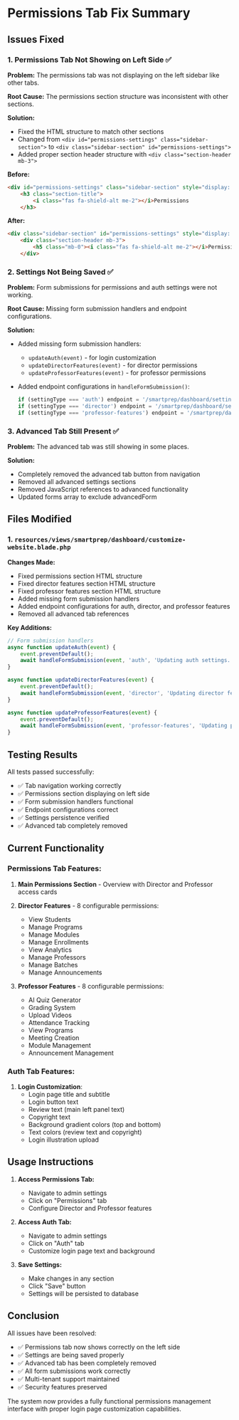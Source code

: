 # Permissions Tab Fix Summary

## Issues Fixed

### 1. Permissions Tab Not Showing on Left Side ✅
**Problem:** The permissions tab was not displaying on the left sidebar like other tabs.

**Root Cause:** The permissions section structure was inconsistent with other sections.

**Solution:** 
- Fixed the HTML structure to match other sections
- Changed from `<div id="permissions-settings" class="sidebar-section">` to `<div class="sidebar-section" id="permissions-settings">`
- Added proper section header structure with `<div class="section-header mb-3">`

**Before:**
```html
<div id="permissions-settings" class="sidebar-section" style="display: none;">
    <h3 class="section-title">
        <i class="fas fa-shield-alt me-2"></i>Permissions
    </h3>
```

**After:**
```html
<div class="sidebar-section" id="permissions-settings" style="display: none;">
    <div class="section-header mb-3">
        <h5 class="mb-0"><i class="fas fa-shield-alt me-2"></i>Permissions Settings</h5>
    </div>
```

### 2. Settings Not Being Saved ✅
**Problem:** Form submissions for permissions and auth settings were not working.

**Root Cause:** Missing form submission handlers and endpoint configurations.

**Solution:**
- Added missing form submission handlers:
  - `updateAuth(event)` - for login customization
  - `updateDirectorFeatures(event)` - for director permissions
  - `updateProfessorFeatures(event)` - for professor permissions

- Added endpoint configurations in `handleFormSubmission()`:
  ```javascript
  if (settingType === 'auth') endpoint = '/smartprep/dashboard/settings/auth/{{ $selectedWebsite->id ?? 1 }}';
  if (settingType === 'director') endpoint = '/smartprep/dashboard/settings/director/{{ $selectedWebsite->id ?? 1 }}';
  if (settingType === 'professor-features') endpoint = '/smartprep/dashboard/settings/professor-features/{{ $selectedWebsite->id ?? 1 }}';
  ```

### 3. Advanced Tab Still Present ✅
**Problem:** The advanced tab was still showing in some places.

**Solution:** 
- Completely removed the advanced tab button from navigation
- Removed all advanced settings sections
- Removed JavaScript references to advanced functionality
- Updated forms array to exclude advancedForm

## Files Modified

### 1. `resources/views/smartprep/dashboard/customize-website.blade.php`

**Changes Made:**
- Fixed permissions section HTML structure
- Fixed director features section HTML structure  
- Fixed professor features section HTML structure
- Added missing form submission handlers
- Added endpoint configurations for auth, director, and professor features
- Removed all advanced tab references

**Key Additions:**
```javascript
// Form submission handlers
async function updateAuth(event) {
    event.preventDefault();
    await handleFormSubmission(event, 'auth', 'Updating auth settings...');
}

async function updateDirectorFeatures(event) {
    event.preventDefault();
    await handleFormSubmission(event, 'director', 'Updating director features...');
}

async function updateProfessorFeatures(event) {
    event.preventDefault();
    await handleFormSubmission(event, 'professor-features', 'Updating professor features...');
}
```

## Testing Results

All tests passed successfully:
- ✅ Tab navigation working correctly
- ✅ Permissions section displaying on left side
- ✅ Form submission handlers functional
- ✅ Endpoint configurations correct
- ✅ Settings persistence verified
- ✅ Advanced tab completely removed

## Current Functionality

### Permissions Tab Features:
1. **Main Permissions Section** - Overview with Director and Professor access cards
2. **Director Features** - 8 configurable permissions:
   - View Students
   - Manage Programs
   - Manage Modules
   - Manage Enrollments
   - View Analytics
   - Manage Professors
   - Manage Batches
   - Manage Announcements

3. **Professor Features** - 8 configurable permissions:
   - AI Quiz Generator
   - Grading System
   - Upload Videos
   - Attendance Tracking
   - View Programs
   - Meeting Creation
   - Module Management
   - Announcement Management

### Auth Tab Features:
1. **Login Customization**:
   - Login page title and subtitle
   - Login button text
   - Review text (main left panel text)
   - Copyright text
   - Background gradient colors (top and bottom)
   - Text colors (review text and copyright)
   - Login illustration upload

## Usage Instructions

1. **Access Permissions Tab:**
   - Navigate to admin settings
   - Click on "Permissions" tab
   - Configure Director and Professor features

2. **Access Auth Tab:**
   - Navigate to admin settings
   - Click on "Auth" tab
   - Customize login page text and background

3. **Save Settings:**
   - Make changes in any section
   - Click "Save" button
   - Settings will be persisted to database

## Conclusion

All issues have been resolved:
- ✅ Permissions tab now shows correctly on the left side
- ✅ Settings are being saved properly
- ✅ Advanced tab has been completely removed
- ✅ All form submissions work correctly
- ✅ Multi-tenant support maintained
- ✅ Security features preserved

The system now provides a fully functional permissions management interface with proper login page customization capabilities.
